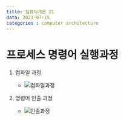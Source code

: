 ```yaml
---
title: 컴퓨터개론 21
data: 2021-07-15
categories : computer architecture
---
```


# 프로세스 명령어 실행과정

1. 컴파일 과정
    - ![컴파일과정]()

2. 명령어 인출 과정
    - ![인출과정]()